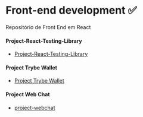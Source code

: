 # Front-end development :white_check_mark:
Repositório de Front End em React

#### Project-React-Testing-Library
- [Project-React-Testing-Library](https://github.com/JSouza27/Project-React-Testing-Library)

#### Project Trybe Wallet
- [Project Trybe Wallet](https://github.com/JSouza27/project-trybe-wallet)

#### Project Web Chat
- [project-webchat](https://github.com/JSouza27/project-webchat)
